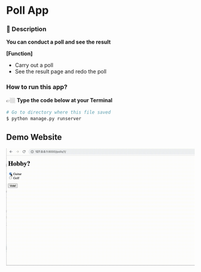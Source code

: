 # Poll App

### 📝 Description 

**You can conduct a poll and see the result**

**[Function]**

* Carry out a poll
* See the result page and redo the poll

  

### How to run this app?

👉🏼 **Type the code below at your Terminal**

```Bash
# Go to directory where this file saved
$ python manage.py runserver
```



## Demo Website

![poll-django](md-images/poll-django.gif)